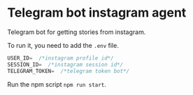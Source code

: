# Telegram bot instagram agent
Telegram bot for getting stories from instagram.

To run it, you need to add the `.env` file.
```js
USER_ID=  /*instagram profile id*/
SESSION_ID=  /*instagram session id*/
TELEGRAM_TOKEN=  /*telegram token bot*/
```
Run the npm script `npm run start`.
